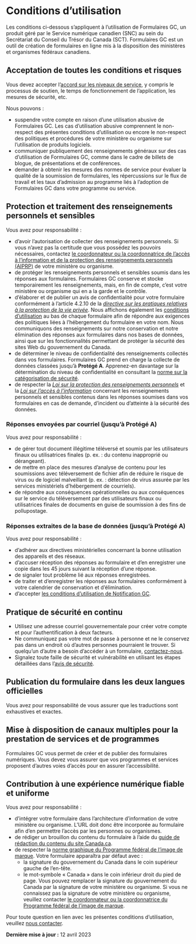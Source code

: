 # Conditions d’utilisation 
Les conditions ci-dessous s’appliquent à l’utilisation de Formulaires GC, un produit géré par le Service numérique canadien (SNC) au sein du Secrétariat du Conseil du Trésor du Canada (SCT). Formulaires GC est un outil de création de formulaires en ligne mis à la disposition des ministères et organismes fédéraux canadiens.

## Acceptation de toutes les conditions et risques  

Vous devez accepter l’[accord sur les niveaux de service](/fr/sla), y compris le processus de soutien, le temps de fonctionnement de l’application, les mesures de sécurité, etc. 

Nous pouvons :
- suspendre votre compte en raison d’une utilisation abusive de Formulaires GC. Les cas d’utilisation abusive comprennent le non-respect des présentes conditions d’utilisation ou encore le non-respect des politiques et procédures de votre ministère ou organisme sur l’utilisation de produits logiciels.
- communiquer publiquement des renseignements généraux sur des cas d’utilisation de Formulaires GC, comme dans le cadre de billets de blogue, de présentations et de conférences.
- demander à obtenir les mesures des normes de service pour évaluer la qualité de la soumission de formulaires, les répercussions sur le flux de travail et les taux d’admission au programme liés à l’adoption de Formulaires GC dans votre programme ou service.

## Protection et traitement des renseignements personnels et sensibles 

Vous avez pour responsabilité :
-  d’avoir l’autorisation de collecter des renseignements personnels. Si vous n’avez pas la certitude que vous possédez les pouvoirs nécessaires, contactez [le coordonnateur ou la coordonnatrice de l’accès à l’information et de la protection des renseignements personnels (AIPRP)](https://www.tbs-sct.canada.ca/ap/atip-aiprp/coord-fra.asp) de votre ministère ou organisme.
- de protéger les renseignements personnels et sensibles soumis dans les réponses aux formulaires. Formulaires GC conserve et stocke temporairement les renseignements, mais, en fin de compte, c’est votre ministère ou organisme qui en a la garde et le contrôle.
- d’élaborer et de publier un avis de confidentialité pour votre formulaire conformément à l’article 4.2.10 de la [*directive sur les pratiques relatives à la protection de la vie privée*](https://www.tbs-sct.canada.ca/pol/doc-fra.aspx?id=18309). Nous affichons également les [conditions d’utilisation](/fr/terms-and-conditions) au bas de chaque formulaire afin de répondre aux exigences des politiques liées à l’hébergement du formulaire en votre nom. Nous communiquons des renseignements sur notre conservation et notre élimination des réponses aux formulaires dans nos bases de données, ainsi que sur les fonctionnalités permettant de protéger la sécurité des sites Web du gouvernement du Canada.
- de déterminer le niveau de confidentialité des renseignements collectés dans vos formulaires. Formulaires GC prend en charge la collecte de données classées jusqu’à **Protégé A**. Apprenez-en davantage sur la détermination du niveau de confidentialité en consultant la [norme sur la catégorisation de sécurité](https://www.tbs-sct.canada.ca/pol/doc-fra.aspx?id=32614). 
- de respecter la [*Loi sur la protection des renseignements personnels*](https://laws-lois.justice.gc.ca/fra/lois/p-21/) et la [*Loi sur l’accès à l’information*](https://laws-lois.justice.gc.ca/fra/lois/a-1/) concernant les renseignements personnels et sensibles contenus dans les réponses soumises dans vos formulaires en cas de demande, d’incident ou d’atteinte à la sécurité des données. 

### Réponses envoyées par courriel (jusqu’à Protégé A) 

Vous avez pour responsabilité :
- de gérer tout document illégitime téléversé et soumis par les utilisateurs finaux ou utilisatrices finales (p. ex. : du contenu inapproprié ou dérangeant).
- de mettre en place des mesures d’analyse de contenu pour les soumissions avec téléversement de fichier afin de réduire le risque de virus ou de logiciel malveillant (p. ex. : détection de virus assurée par les services ministériels d’hébergement de courriels).
- de répondre aux conséquences opérationnelles ou aux conséquences sur le service du téléversement par des utilisateurs finaux ou utilisatrices finales de documents en guise de soumission à des fins de pollupostage.

### Réponses extraites de la base de données (jusqu’à Protégé A) 

Vous avez pour responsabilité :
- d’adhérer aux directives ministérielles concernant la bonne utilisation des appareils et des réseaux.
- d’accuser réception des réponses au formulaire et d’en enregistrer une copie dans les 45 jours suivant la réception d’une réponse.
- de signaler tout problème lié aux réponses enregistrées.
- de traiter et d’enregistrer les réponses aux formulaires conformément à votre calendrier de conservation et d’élimination.
- d’accepter [les conditions d’utilisation de Notification GC](https://notification.canada.ca/conditions-dutilisation). 

## Pratique de sécurité en continu

- Utilisez une adresse courriel gouvernementale pour créer votre compte et pour l’authentification à deux facteurs.
- Ne communiquez pas votre mot de passe à personne et ne le conservez pas dans un endroit où d’autres personnes pourraient le trouver. Si quelqu’un d’autre a besoin d’accéder à un formulaire, [contactez-nous](/fr/form-builder/support).
- Signalez toute faille de sécurité et vulnérabilité en utilisant les étapes détaillées dans l’[avis de sécurité](https://numerique.canada.ca/transparence/avis-de-securite/).

## Publication du formulaire dans les deux langues officielles 

Vous avez pour responsabilité de vous assurer que les traductions sont exhaustives et exactes.  

## Mise à disposition de canaux multiples pour la prestation de services et de programmes 

Formulaires GC vous permet de créer et de publier des formulaires numériques. Vous devez vous assurer que vos programmes et services proposent d’autres voies d’accès pour en assurer l’accessibilité. 

## Contribution à une expérience numérique fiable et uniforme

Vous avez pour responsabilité :
- d’intégrer votre formulaire dans l’architecture d’information de votre ministère ou organisme. L’URL doit donc être incorporée au formulaire afin d’en permettre l’accès par les personnes ou organismes.
- de rédiger un brouillon du contenu du formulaire à l’aide du [guide de rédaction du contenu du site Canada.ca](https://www.canada.ca/fr/secretariat-conseil-tresor/services/communications-gouvernementales/guide-redaction-contenu-canada.html).
- de respecter la [norme graphique du Programme fédéral de l’image de marque](https://www.canada.ca/fr/secretariat-conseil-tresor/services/communications-gouvernementales/norme-graphique.html). Votre formulaire apparaîtra par défaut avec : 
    - la signature du gouvernement du Canada dans le coin supérieur gauche de l’en-tête.
    - le mot-symbole « Canada » dans le coin inférieur droit du pied de page.
 Vous pouvez remplacer la signature du gouvernement du Canada par la signature de votre ministère ou organisme. Si vous ne connaissez pas la signature de votre ministère ou organisme, veuillez contacter [le coordonnateur ou la coordonnatrice du Programme fédéral de l’image de marque](https://www.tbs-sct.canada.ca/ap/fip-pcim/coord-fra.asp). 

Pour toute question en lien avec les présentes conditions d’utilisation, veuillez [nous contacter](/fr/form-builder/support/contactus).



**Dernière mise à jour :** 12 avril 2023 
